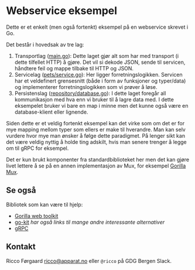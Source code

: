 # Webservice eksempel

Dette er et enkelt (men også fortenkt) eksempel på en
webservice skrevet i Go.

Det består i hovedsak av tre lag:

1. Transportlag ([main.go](main.go)):
  Dette laget gjør alt som har med transport
  (i dette tilfellet HTTP) å gjøre.
  Det vil si dekode JSON, sende til servicen,
  håndtere feil og mappe tilbake til HTTP og JSON.
2. Servicelag ([pets/service.go](pets/service.go)):
  Her ligger forretningslogikken.
  Servicen har et veldefinert grensesnitt
  (både i form av funksjoner og typer/data)
  og implementerer forretningslogikken som vi prøver
  å løse.
3. Persistenslag ([repository/database.go](repository/database.go)):
  I dette laget foregår all kommunikasjon med hva enn vi
  bruker til å lagre data med.
  I dette eksempelet bruker vi bare en map i minne
  men det kunne også være en database-klient
  eller lignende.

Siden dette er et veldig fortenkt eksempel kan det virke
som om det er for mye mapping mellom typer som ellers er
make til hverandre.
Man kan selv vurdere hvor mye man ønsker å følge dette
paradigmet.
På lenger sikt kan det være veldig nyttig
å holde ting adskilt,
hvis man senere trenger å legge om til gRPC for eksempel.     

Det er kun brukt komponenter fra standardbiblioteket her
men det kan gjøre livet lettere å se på en annen
implementasjon av Mux, for eksempel
[Gorilla Mux](https://www.gorillatoolkit.org/pkg/mux).

## Se også

Bibliotek som kan være til hjelp:

* [Gorilla web toolkit](https://www.gorillatoolkit.org)
* [go-kit](https://gokit.io)
  _har også links til mange andre interessante alternativer_
* [gRPC](https://github.com/grpc/grpc-go)

## Kontakt

Ricco Førgaard <ricco@apparat.no>
eller `@ricco` på GDG Bergen Slack.
